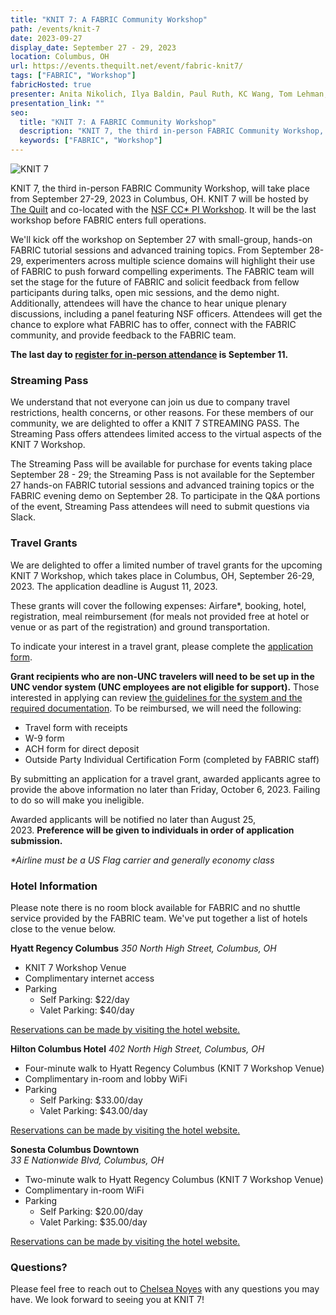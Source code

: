 ```yaml
---
title: "KNIT 7: A FABRIC Community Workshop"
path: /events/knit-7
date: 2023-09-27
display_date: September 27 - 29, 2023
location: Columbus, OH
url: https://events.thequilt.net/event/fabric-knit7/
tags: ["FABRIC", "Workshop"]
fabricHosted: true
presenter: Anita Nikolich, Ilya Baldin, Paul Ruth, KC Wang, Tom Lehman, Jim Griffioen
presentation_link: ""
seo:
  title: "KNIT 7: A FABRIC Community Workshop"
  description: "KNIT 7, the third in-person FABRIC Community Workshop, will take place from September 27-29, 2023 in Columbus, OH. "
  keywords: ["FABRIC", "Workshop"]
---
```


![KNIT 7](https://github.com/fabric-testbed/fabric-website/assets/68300939/581d9a3d-2c3c-4649-b878-3fff9fb49060)

KNIT 7, the third in-person FABRIC Community Workshop, will take place from September 27-29, 2023 in Columbus, OH. KNIT 7 will be hosted by [The Quilt](https://www.thequilt.net/?utm_source=hs_email&utm_medium=email&_hsenc=p2ANqtz-9011SoTrefUWVbeZyBo93Ze7IGm-tT2aM59X-ImmPRKwVtmuxi6GZQDg0AUfvJVxEmThui) and co-located with the [NSF CC* PI Workshop](https://www.thequilt.net/public-event/the-2023-quilt-fall-member-meeting-nsf-cc-pi-workshop-oarnet-35th-anniversary-and-fabric-co-located-meeting/?utm_source=hs_email&utm_medium=email&_hsenc=p2ANqtz-9011SoTrefUWVbeZyBo93Ze7IGm-tT2aM59X-ImmPRKwVtmuxi6GZQDg0AUfvJVxEmThui). It will be the last workshop before FABRIC enters full operations.

We'll kick off the workshop on September 27 with small-group, hands-on FABRIC tutorial sessions and advanced training topics. From September 28-29,  experimenters across multiple science domains will highlight their use of FABRIC to push forward compelling experiments. The FABRIC team will set the stage for the future of FABRIC and solicit feedback from fellow participants during talks, open mic sessions, and the demo night. Additionally, attendees will have the chance to hear unique plenary discussions, including a panel featuring NSF officers. Attendees will get the chance to explore what FABRIC has to offer, connect with the FABRIC community, and provide feedback to the FABRIC team.

**The last day to [register for in-person attendance](https://events.thequilt.net/event/fabric-knit7/) is September 11.**

### Streaming Pass

We understand that not everyone can join us due to company travel restrictions, health concerns, or other reasons. For these members of our community, we are delighted to offer a KNIT 7 STREAMING PASS. The Streaming Pass offers attendees limited access to the virtual aspects of the KNIT 7 Workshop.

The Streaming Pass will be available for purchase for events taking place September 28 - 29; the Streaming Pass is not available for the September 27 hands-on FABRIC tutorial sessions and advanced training topics or the FABRIC evening demo on September 28. To participate in the Q&A portions of the event, Streaming Pass attendees will need to submit questions via Slack.

### Travel Grants 

We are delighted to offer a limited number of travel grants for the upcoming KNIT 7 Workshop, which takes place in Columbus, OH, September 26-29, 2023. The application deadline is August 11, 2023.

These grants will cover the following expenses: Airfare*, booking, hotel, registration, meal reimbursement (for meals not provided free at hotel or venue or as part of the registration) and ground transportation. 

To indicate your interest in a travel grant, please complete the [application form](https://forms.gle/Ka6ZiLUSDadX6wmJ8). 

**Grant recipients who are non-UNC travelers will need to be set up in the UNC vendor system (UNC employees are not eligible for support).** Those interested in applying can review [the guidelines for the system and the required documentation](https://finance.unc.edu/services/becoming-a-vendor-with-unc/guidelines-vendor-documentation/). To be reimbursed, we will need the following:

- Travel form with receipts
- W-9 form
- ACH form for direct deposit
- Outside Party Individual Certification Form (completed by FABRIC staff)

By submitting an application for a travel grant, awarded applicants agree to provide the above information no later than Friday, October 6, 2023. Failing to do so will make you ineligible.  

Awarded applicants will be notified no later than August 25, 2023. **Preference will be given to individuals in order of application submission.** 

_*Airline must be a US Flag carrier and generally economy class_

### Hotel Information
 
Please note there is no room block available for FABRIC and no shuttle service provided by the FABRIC team. We've put together a list of hotels close to the venue below.

**Hyatt Regency Columbus**
_350 North High Street, Columbus, OH_

- KNIT 7 Workshop Venue 
- Complimentary internet access 
- Parking
    - Self Parking: $22/day
    - Valet Parking: $40/day

[Reservations can be made by visiting the hotel website.](https://www.hyatt.com/en-US/hotel/ohio/hyatt-regency-columbus/cmhrc)

**Hilton Columbus Hotel** 
_402 North High Street, Columbus, OH_

- Four-minute walk to Hyatt Regency Columbus (KNIT 7 Workshop Venue) 
- Complimentary in-room and lobby WiFi
- Parking
    - Self Parking: $33.00/day 
    - Valet Parking: $43.00/day

[Reservations can be made by visiting the hotel website.](https://hiltoncolumbusdowntown.com/)

**Sonesta Columbus Downtown**  
_33 E Nationwide Blvd, Columbus, OH_

- Two-minute walk to Hyatt Regency Columbus (KNIT 7 Workshop Venue) 
- Complimentary in-room WiFi
- Parking
    - Self Parking: $20.00/day 
    - Valet Parking: $35.00/day

[Reservations can be made by visiting the hotel website.](https://www.sonesta.com/sonesta-hotels-resorts/oh/columbus/sonesta-columbus-downtown/)

### Questions?
 
Please feel free to reach out to [Chelsea Noyes](mailto:cnoyes@renci.org) with any questions you may have. We look forward to seeing you at KNIT 7!